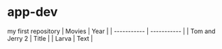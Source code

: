 # app-dev
my first repository
	| Movies | Year |
| ----------- | ----------- |
| Tom and Jerry 2 | Title |
| Larva | Text |
